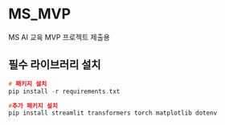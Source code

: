 # MS_MVP
MS AI 교육 MVP 프로젝트 제출용

## 필수 라이브러리 설치 
``` C
# 패키지 설치
pip install -r requirements.txt

#추가 패키지 설치
pip install streamlit transformers torch matplotlib dotenv
```

